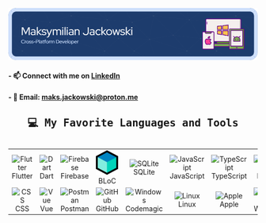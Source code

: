 ![tuna_baner][tuna_baner_path]

<h4>- 📫 Connect with me on <a href="https://www.linkedin.com/in/maksymilian-jackowski/">LinkedIn</a></h4>

<h4>- 📧 Email: <a href="mailto:maks.jackowski@proton.me">maks.jackowski@proton.me</a></h4>

<h2 align="center"><samp>💻 My Favorite Languages and Tools</samp></h2>

<div style="display: flex; align-items: center; justify-content: center;">
<table align="center">
  <tr>
    <td align="center" width="100">
      <img src="https://skillicons.dev/icons?i=flutter" alt="Flutter" width="45" height="45" /><br>Flutter
    </td>
    <td align="center" width="100">
      <img src="https://skillicons.dev/icons?i=dart" alt="Dart" width="45" height="45" /><br>Dart
    </td>
    <td align="center" width="100">
      <img src="https://skillicons.dev/icons?i=firebase" alt="Firebase" width="45" height="45" /><br>Firebase
    </td>
    <td align="center" width="100">
      <img src="./bloc.png" alt="BLoC" width="45" height="50" /><br>BLoC
    </td>
    <td align="center" width="100">
      <img src="https://skillicons.dev/icons?i=sqlite" width="48" height="48" alt="SQLite" /><br>SQLite
    </td>
    <td align="center" width="100">
      <img src="https://skillicons.dev/icons?i=js" alt="JavaScript" width="45" height="45" /><br>JavaScript
    </td>
    <td align="center" width="100">
      <img src="https://skillicons.dev/icons?i=ts" alt="TypeScript" width="45" height="45" /><br>TypeScript
    </td>
    <td align="center" width="100">
      <img src="https://skillicons.dev/icons?i=html" width="45" height="45" alt="HTML5" /><br>HTML5
    </td>
  </tr>
  <tr>
    <td align="center" width="100">
      <img src="https://skillicons.dev/icons?i=css" width="45" height="45" alt="CSS" /><br>CSS
    </td>
    <td align="center" width="100">
      <img src="https://skillicons.dev/icons?i=vue" width="45" height="45" alt="Vue" /><br>Vue
    </td>
    <td align="center" width="100">
      <img src="https://skillicons.dev/icons?i=postman" width="45" height="45" alt="Postman" /><br>Postman
    </td>
    <td align="center" width="100">
      <img src="https://skillicons.dev/icons?i=github" alt="GitHub" width="45" height="45" /><br>GitHub
    </td>
    <td align="center" width="100">
      <img src="https://codemagic.io/media/landing/press-kit/svg/star-gradient.svg" width="45" height="45" alt="Windows" /><br>Codemagic
    </td>
    <td align="center" width="100">
      <img src="https://skillicons.dev/icons?i=linux" width="45" height="45" alt="Linux" /><br>Linux
    </td>
    <td align="center" width="100">
      <img src="https://skillicons.dev/icons?i=apple" width="45" height="45" alt="Apple" /><br>Apple
    </td>
    <td align="center" width="100">
      <img src="https://skillicons.dev/icons?i=windows" width="45" height="45" alt="Windows" /><br>Windows
    </td>
  </tr>
</table>
</div>

<!--
**makjac/makjac** is a ✨ _special_ ✨ repository because its `README.md` (this file) appears on your GitHub profile.

Here are some ideas to get you started:

- 🔭 I’m currently working on ...
- 🌱 I’m currently learning ...
- 👯 I’m looking to collaborate on ...
- 🤔 I’m looking for help with ...
- 💬 Ask me about ...
- 📫 How to reach me: ...
- 😄 Pronouns: ...
- ⚡ Fun fact: ...
-->

<!-- end:excluded_rules_table -->

[tuna_baner_path]: ./makjac_banner.png
[bloc_logo]: ./bloc.png

